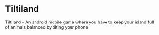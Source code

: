 Tiltiland
=========

Tiltiland - An android mobile game where you have to keep your island full of animals balanced by tilting your phone
